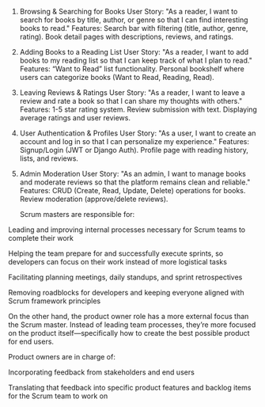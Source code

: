 1. Browsing & Searching for Books
    User Story: "As a reader, I want to search for books by title, author, or genre so that I can find interesting books to read."
Features:
    Search bar with filtering (title, author, genre, rating).
    Book detail pages with descriptions, reviews, and ratings.
2. Adding Books to a Reading List
    User Story: "As a reader, I want to add books to my reading list so that I can keep track of what I plan to read."
Features:
    “Want to Read” list functionality.
    Personal bookshelf where users can categorize books (Want to Read, Reading, Read).
3. Leaving Reviews & Ratings
    User Story: "As a reader, I want to leave a review and rate a book so that I can share my thoughts with others."
Features:
    1-5 star rating system.
    Review submission with text.
    Displaying average ratings and user reviews.
4. User Authentication & Profiles
    User Story: "As a user, I want to create an account and log in so that I can personalize my experience."
Features:
    Signup/Login (JWT or Django Auth).
    Profile page with reading history, lists, and reviews.
5. Admin Moderation
    User Story: "As an admin, I want to manage books and moderate reviews so that the platform remains clean and reliable."
Features:
    CRUD (Create, Read, Update, Delete) operations for books.
    Review moderation (approve/delete reviews).



    Scrum masters are responsible for:

Leading and improving internal processes necessary for Scrum teams to complete their work

Helping the team prepare for and successfully execute sprints, so developers can focus on their work instead of more logistical tasks

Facilitating planning meetings, daily standups, and sprint retrospectives 

Removing roadblocks for developers and keeping everyone aligned with Scrum framework principles

On the other hand, the product owner role has a more external focus than the Scrum master. Instead of leading team processes, they’re more focused on the product itself—specifically how to create the best possible product for end users. 

Product owners are in charge of:

Incorporating feedback from stakeholders and end users

Translating that feedback into specific product features and backlog items for the Scrum team to work on